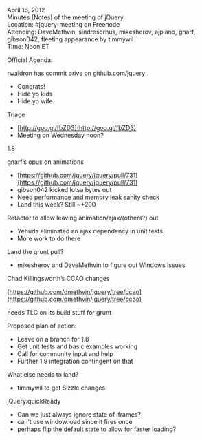 April 16, 2012  
 Minutes (Notes) of the meeting of jQuery  
 Location: \#jquery-meeting on Freenode  
 Attending: DaveMethvin, sindresorhus, mikesherov, ajpiano, gnarf,
gibson042, fleeting appearance by timmywil  
 Time: Noon ET

Official Agenda:  

rwaldron has commit privs on github.com/jquery

-   Congrats!
-   Hide yo kids
-   Hide yo wife

Triage

-   [http://goo.gl/fbZD3](http://goo.gl/fbZD3)
-   Meeting on Wednesday noon?

1.8

gnarf’s opus on animations

-   [https://github.com/jquery/jquery/pull/731](https://github.com/jquery/jquery/pull/731)
-   gibson042 kicked lotsa bytes out
-   Need performance and memory leak sanity check
-   Land this week? Still \~+200

Refactor to allow leaving animation/ajax/(others?) out

-   Yehuda eliminated an ajax dependency in unit tests
-   More work to do there

Land the grunt pull?

-   mikesherov and DaveMethvin to figure out Windows issues

Chad Killingsworth’s CCAO changes

[https://github.com/dmethvin/jquery/tree/ccao](https://github.com/dmethvin/jquery/tree/ccao)

needs TLC on its build stuff for grunt

Proposed plan of action:

-   Leave on a branch for 1.8
-   Get unit tests and basic examples working
-   Call for community input and help
-   Further 1.9 integration contingent on that

What else needs to land?

-   timmywil to get Sizzle changes

jQuery.quickReady

-   Can we just always ignore state of iframes?
-   can’t use window.load since it fires once
-   perhaps flip the default state to allow for faster loading?

